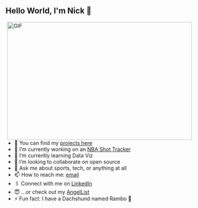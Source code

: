 ## Hello World, I'm Nick 👋

<img align="right" alt="GIF" src="https://media.giphy.com/media/WTjXuYA2y4o3UZly3W/giphy.gif" width="500" height="320" />

- 💼  You can find my [projects here](https://nicholasbierman.github.io/ "Nick Bierman's Portfolio")
- 🔭  I’m currently working on an [NBA Shot Tracker](https://heatcheck-aa.herokuapp.com/ "HeatCheck")
- 🌱  I’m currently learning Data Viz
- 👯  I’m looking to collaborate on open source
- 💬  Ask me about sports, tech, or anything at all
- 📫  How to reach me: [email](mailto:biermannick83@gmail.com)
- 🖇    Connect with me on [LinkedIn](https://www.linkedin.com/in/nicholas-bierman-950970105/ "Nick Bierman's LinkedIn")
- 😇  ...or check out my [AngelList](https://angel.co/u/nicholas-jake-bierman "Nick Bierman's AngelList")
- ⚡ Fun fact: I have a Dachshund named Rambo 🌭

